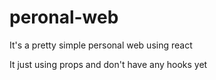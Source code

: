 ﻿# peronal-web

It's a pretty simple personal web using react 

It just using props and don't have any hooks yet
